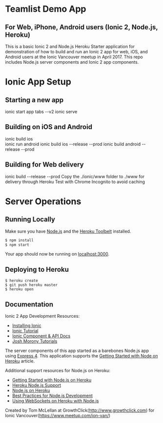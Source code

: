 # Teamlist Demo App 
## For Web, iPhone, Android users (Ionic 2, Node.js, Heroku) 
This is a basic Ionic 2 and Node.js Heroku Starter application for demonstration of how to build and run an Ionic 2 app for web, iOS, and Android users at the Ionic Vancouver meetup in April 2017.  This repo includes Node.js server components and Ionic 2 app components. 

# Ionic App Setup 

## Starting a new app 
ionic start app tabs --v2
ionic serve 

## Building on iOS and Android 
ionic build ios  
ionic run android 
ionic build ios --release --prod 
ionic build android --release --prod 

## Building for Web delivery 
ionic build --release --prod 
Copy the ./ionic/www folder to ./www for delivery through Heroku 
Test with Chrome Incognito to avoid caching 

# Server Operations
## Running Locally

Make sure you have [Node.js](http://nodejs.org/) and the [Heroku Toolbelt](https://toolbelt.heroku.com/) installed.

```sh
$ npm install
$ npm start
```

Your app should now be running on [localhost:3000](http://localhost:3000/).

## Deploying to Heroku

```
$ heroku create
$ git push heroku master
$ heroku open
```

## Documentation

Ionic 2 App Development Resources: 

- [Installing Ionic](https://ionicframework.com/docs/intro/installation/)
- [Ionic Tutorial](https://ionicframework.com/docs/intro/tutorial/) 
- [Ionic Component & API Docs](https://ionicframework.com/docs/components/#overview)
- [Josh Morony Tutorials](https://www.joshmorony.com/beginners-guide-to-getting-started-with-ionic-2/)

The server components of this app started as a barebones Node.js app using [Express 4](http://expressjs.com/).  This application supports the [Getting Started with Node on Heroku](https://devcenter.heroku.com/articles/getting-started-with-nodejs) article.

Additional support resources for Node.js on Heroku: 

- [Getting Started with Node.js on Heroku](https://devcenter.heroku.com/articles/getting-started-with-nodejs)
- [Heroku Node.js Support](https://devcenter.heroku.com/articles/nodejs-support)
- [Node.js on Heroku](https://devcenter.heroku.com/categories/nodejs)
- [Best Practices for Node.js Development](https://devcenter.heroku.com/articles/node-best-practices)
- [Using WebSockets on Heroku with Node.js](https://devcenter.heroku.com/articles/node-websockets)

Created by Tom McLellan at GrowthClick(http://www.growthclick.com) for Ionic Vancouver(https://www.meetup.com/ion-van/)